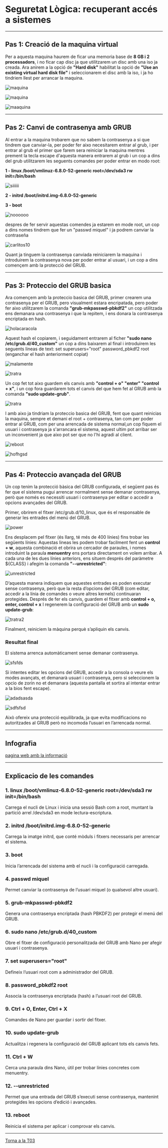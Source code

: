 # Seguretat Lògica: recuperant accés a sistemes
---

## Pas 1: Creació de la maquina virtual 

Per a aquesta maquina haurem de ficar una memoria base de **8 GB i 2 processadors**, i no ficar cap disc ja que utilitzarem un disc amb una iso ja creada. Ara anirem a la opció de **"Hard disk"**
habilitat la opció de **"Use an existing virtual hard disk file"** i seleccionarem el disc amb la iso, i ja ho tindriem llest per arrancar la maquina.

![maquina](https://github.com/samalluis/Projecte2-EverPia/blob/main/T03%3A%20Seguretat%20L%C3%B2gica%3A%20recuperant%20acc%C3%A9s%20a%20sistemes/img/Captura%20de%20pantalla%202025-10-22%20200944.png)

![maquina](img/ConfMaq1.png)

![maaquina](img/ConfMaq2.png)


---

## Pas 2: Canvi de contrasenya amb GRUB

Al entrar a la maquina trobarem que no sabem la contrasenya a si que tindrem que canviar-la, per poder fer aixo necesitarem entrar al grub, i per entrar al grub el primer que farem sera reiniciar la maquina mentres prement la tecla escape d'aquesta manera entrarem al grub i un cop a dins del grub utilitzarem les seguents comandes per poder entrar en modo root:

**1 - linux /boot/vmlinuz-6.8.0-52-generic root=/dev/sda3 rw init=/bin/bash**

![siiiiii](img/carlos1.png)

**2 - initrd /boot/initrd.img-6.8.0-52-generic**

**3 - boot**

![noooooo](img/carlos2.png)


despres de fer servir aquestas comendes ja estarem en mode root, un cop a dins nomes tindrem que fer un "passwd miquel" i ja podrem canviar la contraseña

![carlitos10](img/carlitos3.png)

Quant ja tinguem la contrasenya canviada reiniciarem la maquina i introduirem la contrasenya nova per poder entrar al usuari, i un cop a dins començem amb la protecció del GRUB.

---

## Pas 3: Proteccio del GRUB basica

Ara començem amb la proteccio basica del GRUB, primer crearem una contrasenya per el GRUB, pero visualment estara encripatada, pero poder fer aixo utilitzarem la comanda **"grub-mkpasswd-pbkdf2"** un cop utilitzada ens demanara una contrasenya i que la repitem, i ens donara la contrasenya encriptada en hash.

![holacaracola](img/carlitos4.png)

Aquest hash el copiarem, i seguidament entrarem al ficher **"sudo nano /etc/grub.d/40_custom"** un cop a dins baixarem al final i introduirem les seguents lineas de text:
set superusers="root"
password_pbkdf2 root (enganchar el hash anteriorment copiat)

![malamente](img/carlitos5.png)

![tratra](img/carlitos6.png)

Un cop fet tot aixo guardem els canvis amb **"control + o" "enter" "control + x"**, i un cop fora guardarem tots el canvis del que hem fet al GRUB amb la comanda **"sudo update-grub"**.

![tratra](img/carlitos7.png)

I amb aixo ja tindriam la proteccio basica del GRUB, fent que quant reinicias la maquina, sempre et demani el root + contrasenya, tan com per poder entrar al GRUB, com per una arrencada de sistema normal,un cop fiquem el usuari i contrasenya ja s'arrancara el sistema, aquest ultim pot arribar ser un inconvenient ja que aixo pot ser que no l'hi agradi al client.

![reboot](https://github.com/samalluis/Projecte2-EverPia/blob/main/T03%3A%20Seguretat%20L%C3%B2gica%3A%20recuperant%20acc%C3%A9s%20a%20sistemes/img/Captura%20de%20pantalla%202025-10-22%20202356.png)

![hofhgsd](https://github.com/samalluis/Projecte2-EverPia/blob/main/T03%3A%20Seguretat%20L%C3%B2gica%3A%20recuperant%20acc%C3%A9s%20a%20sistemes/img/Captura%20de%20pantalla%202025-10-22%20202433.png)


---

## Pas 4: Proteccio avançada del GRUB 

Un cop tenim la protecció bàsica del GRUB configurada, el següent pas és fer que el sistema pugui arrencar normalment sense demanar contrasenya, però que només es necessiti usuari i contrasenya per editar o accedir a opcions avançades del GRUB.

Primer, obrirem el fitxer /etc/grub.d/10_linux, que és el responsable de generar les entrades del menú del GRUB.

![power](img/carlitos9.png)

Ens desplacem pel fitxer (és llarg, té més de 400 línies) fins trobar les següents línies:
Aquestas lineas les podem trobar facilment fent un **control + w**, aquesta combinació et obrira un cercador de paraules, i nomes introduint la paraula **menuentry** ens portara directament on volem arribar.
A cada una de les dues línies anteriors, ens situem després del paràmetre ${CLASS} i afegim la comanda **"--unrestricted"**:

![unrestricted](img/carlitos8.png)

D’aquesta manera indiquem que aquestes entrades es poden executar sense contrasenya, però que la resta d’opcions del GRUB (com editar, accedir a la línia de comandes o veure altres kernels) continuaran protegides.
Després de fer els canvis, guardem el fitxer amb **control + o, enter, control + x**
I regenerem la configuració del GRUB amb un **sudo update-grub**:

![tratra2](img/carlitos7.png)

Finalment, reiniciem la màquina perquè s’apliquin els canvis.

### Resultat final
El sistema arrenca automàticament sense demanar contrasenya.

![sfsfds](https://github.com/samalluis/Projecte2-EverPia/blob/main/T03%3A%20Seguretat%20L%C3%B2gica%3A%20recuperant%20acc%C3%A9s%20a%20sistemes/img/Captura%20de%20pantalla%202025-10-22%20203550.png)

Si intentes editar les opcions del GRUB, accedir a la consola o veure els modes avançats, et demanarà usuari i contrasenya, pero si seleccionem la opcio de zorin no et demanara (aquesta pantalla et sortira al intentar entrar a la bios fent escape).

![adadsasda](https://github.com/samalluis/Projecte2-EverPia/blob/main/T03%3A%20Seguretat%20L%C3%B2gica%3A%20recuperant%20acc%C3%A9s%20a%20sistemes/img/Captura%20de%20pantalla%202025-10-22%20203603.png)

![sdfsfsd](https://github.com/samalluis/Projecte2-EverPia/blob/main/T03%3A%20Seguretat%20L%C3%B2gica%3A%20recuperant%20acc%C3%A9s%20a%20sistemes/img/Captura%20de%20pantalla%202025-10-22%20203643.png)

Això ofereix una protecció equilibrada, ja que evita modificacions no autoritzades al GRUB però no incomoda l’usuari en l’arrencada normal.

---

## Infografia

[pagina web amb la informació](https://soloconlinux.org.es/securizando-grub/)

---

## Explicacio de les comandes

### 1. linux /boot/vmlinuz-6.8.0-52-generic root=/dev/sda3 rw init=/bin/bash

Carrega el nucli de Linux i inicia una sessió Bash com a root, muntant la partició arrel /dev/sda3 en mode lectura-escriptura.

### 2. initrd /boot/initrd.img-6.8.0-52-generic

Carrega la imatge initrd, que conté mòduls i fitxers necessaris per arrencar el sistema.

### 3. boot

Inicia l’arrencada del sistema amb el nucli i la configuració carregada.

### 4. passwd miquel

Permet canviar la contrasenya de l’usuari miquel (o qualsevol altre usuari).

### 5. grub-mkpasswd-pbkdf2

Genera una contrasenya encriptada (hash PBKDF2) per protegir el menú del GRUB.

### 6. sudo nano /etc/grub.d/40_custom

Obre el fitxer de configuració personalitzada del GRUB amb Nano per afegir usuari i contrasenya.

### 7. set superusers="root"

Defineix l’usuari root com a administrador del GRUB.

### 8. password_pbkdf2 root <hash>

Associa la contrasenya encriptada (hash) a l’usuari root del GRUB.

### 9. Ctrl + O, Enter, Ctrl + X

Comandes de Nano per guardar i sortir del fitxer.

### 10. sudo update-grub

Actualitza i regenera la configuració del GRUB aplicant tots els canvis fets.

### 11. Ctrl + W

Cerca una paraula dins Nano, útil per trobar línies concretes com menuentry.

### 12. --unrestricted

Permet que una entrada del GRUB s’executi sense contrasenya, mantenint protegides les opcions d’edició i avançades.

### 13. reboot

Reinicia el sistema per aplicar i comprovar els canvis.

---

[Torna a la T03](README.md)




